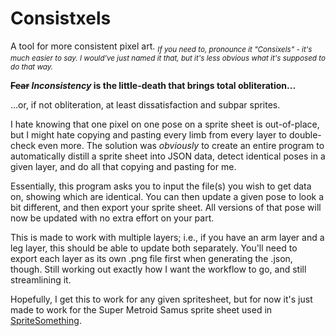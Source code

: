 # Consistxels
A tool for more consistent pixel art.
_<sub>If you need to, pronounce it "Consixels" - it's much easier to say. I would've just named it that, but it's less obvious what it's supposed to do that way.</sub>_

**~~Fear~~ _Inconsistency_ is the little-death that brings total obliteration...**

...or, if not obliteration, at least dissatisfaction and subpar sprites.

I hate knowing that one pixel on one pose on a sprite sheet is out-of-place, but I might hate copying and pasting every limb from every layer to double-check even more. The solution was *obviously* to create an entire program to automatically distill a sprite sheet into JSON data, detect identical poses in a given layer, and do all that copying and pasting for me.

Essentially, this program asks you to input the file(s) you wish to get data on, showing which are identical. You can then update a given pose to look a bit different, and then export your sprite sheet. All versions of that pose will now be updated with no extra effort on your part.

This is made to work with multiple layers; i.e., if you have an arm layer and a leg layer, this should be able to update both separately. You'll need to export each layer as its own .png file first when generating the .json, though. Still working out exactly how I want the workflow to go, and still streamlining it.

Hopefully, I get this to work for any given spritesheet, but for now it's just made to work for the Super Metroid Samus sprite sheet used in [SpriteSomething](https://github.com/Artheau/SpriteSomething).